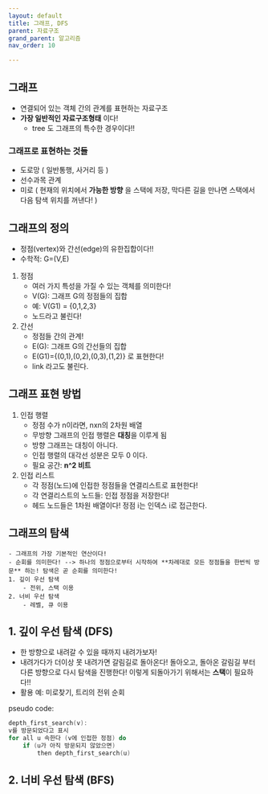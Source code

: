 ```yaml
---
layout: default
title: 그래프, DFS
parent: 자료구조
grand_parent: 알고리즘
nav_order: 10

---
```


## 그래프  
- 연결되어 있는 객체 간의 관계를 표현하는 자료구조  
- **가장 일반적인 자료구조형태** 이다!  
    - tree 도 그래프의 특수한 경우이다!!  

### 그래프로 표현하는 것들  
- 도로망 ( 일반통행, 사거리 등 )  
- 선수과목 관계  
- 미로 ( 현재의 위치에서 **가능한 방향** 을 스택에 저장, 막다른 길을 만나면 스택에서 다음 탐색 위치를 꺼낸다! )  


## 그래프의 정의  
- 정점(vertex)와 간선(edge)의 유한집합이다!!  
- 수학적: G=(V,E)  
1. 정점  
    - 여러 가지 특성을 가질 수 있는 객체를 의미한다!  
    - V(G): 그래프 G의 정점들의 집합  
    - 예: V(G1) = {0,1,2,3}  
    - 노드라고 불린다!  
2. 간선 
    - 정점들 간의 관계!  
    - E(G): 그래프 G의 간선들의 집합  
    - E(G1)={(0,1),(0,2),(0,3),(1,2)} 로 표현한다!  
    - link 라고도 불린다.  



## 그래프 표현 방법  
1. 인접 행렬
    - 정점 수가 n이라면, nxn의 2차원 배열  
    - 무방향 그래프의 인접 행렬은 **대칭**을 이루게 됨
    - 방향 그래프는 대칭이 아니다.  
    - 인접 행렬의 대각선 성분은 모두 0 이다.  
    - 필요 공간: **n^2 비트** 
2. 인접 리스트  
    - 각 정점(노드)에 인접한 정점들을 연결리스트로 표현한다!  
    - 각 연결리스트의 노드들: 인접 정점을 저장한다!  
    - 헤드 노드들은 1차원 배열이다! 정점 i는 인덱스 i로 접근한다.  

## 그래프의 탐색  
    - 그래프의 가장 기본적인 연산이다!
    - 순회를 의미한다! --> 하나의 정점으로부터 시작하여 **차례대로 모든 정점들을 한번씩 방문** 하는! 탐색은 곧 순회를 의미한다!  
    1. 깊이 우선 탐색
        - 전위, 스택 이용
    2. 너비 우선 탐색
        - 레벨, 큐 이용

## 1. 깊이 우선 탐색 (DFS)  
- 한 방향으로 내려갈 수 있을 때까지 내려가보자! 
- 내려가다가 더이상 못 내려가면 갈림길로 돌아온다! 돌아오고, 돌아온 갈림길 부터 다른 방향으로 다시 탐색을 진행한다! 이렇게 되돌아가기 위해서는 **스택**이 필요하다!!  
- 활용 예: 미로찾기, 트리의 전위 순회  

pseudo code:  
```c 
depth_first_search(v):
v를 방문되었다고 표시 
for all u 속한다 (v에 인접한 정점) do
    if (u가 아직 방문되지 않았으면)
        then depth_first_search(u)
``` 

## 2. 너비 우선 탐색 (BFS)  
  
